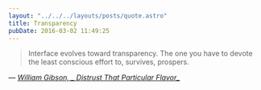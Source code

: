 ```yaml
---
layout: "../../../layouts/posts/quote.astro"
title: Transparency
pubDate: 2016-03-02 11:49:25
---
```


> Interface evolves toward transparency. The one you have to devote the least conscious effort to, survives, prospers.

— <cite>[William Gibson, _ Distrust That Particular Flavor_](http://www.goodreads.com/book/show/11890817-distrust-that-particular-flavor)</cite>
